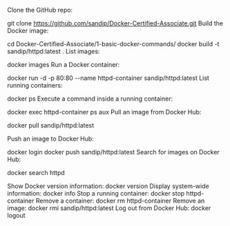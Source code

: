 Clone the GitHub repo:

git clone https://github.com/sandip/Docker-Certified-Associate.git
Build the Docker image:

cd Docker-Certified-Associate/1-basic-docker-commands/
docker build -t sandip/httpd:latest .
List images:

docker images
Run a Docker container:

docker run -d -p 80:80 --name httpd-container sandip/httpd:latest
List running containers:

docker ps
Execute a command inside a running container:

docker exec httpd-container ps aux
Pull an image from Docker Hub:

docker pull sandip/httpd:latest

Push an image to Docker Hub:

docker login
docker push sandip/httpd:latest
Search for images on Docker Hub:

docker search httpd

Show Docker version information:
docker version
Display system-wide information:
docker info
Stop a running container:
docker stop httpd-container
Remove a container:
docker rm httpd-container
Remove an image:
docker rmi sandip/httpd:latest
Log out from Docker Hub:
docker logout
